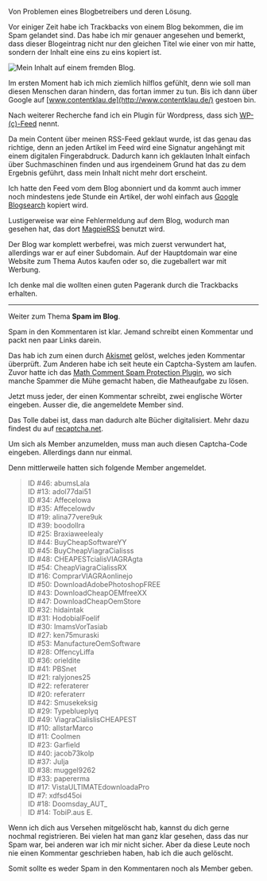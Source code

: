 <!--
.. title: Contentklau und Spam
.. slug: 460-contentklau-und-spam
.. date: 2008-07-26 11:00:39
.. tags: Blog,RSS-Feed,Wordpress,In eigener Sache,Internet
.. description: 
.. type: text
-->

Von Problemen eines Blogbetreibers und deren Lösung.
<!-- TEASER_END -->

Vor einiger Zeit habe ich Trackbacks von einem Blog bekommen, die im Spam gelandet sind. Das habe ich mir genauer angesehen und bemerkt, dass dieser Blogeintrag nicht nur den gleichen Titel wie einer von mir hatte, sondern der Inhalt eine eins zu eins kopiert ist.

![Mein Inhalt auf einem fremden Blog.](/images/contentklau.jpg)

Im ersten Moment hab ich mich ziemlich hilflos gefühlt, denn wie soll man diesen Menschen daran hindern, das fortan immer zu tun. Bis ich dann über Google auf [www.contentklau.de](http://www.contentklau.de/) gestoen bin.

Nach weiterer Recherche fand ich ein Plugin für Wordpress, dass sich [WP-(c)-Feed](http://bueltge.de/wp-feed-plugin/204/) nennt.

Da mein Content über meinen RSS-Feed geklaut wurde, ist das genau das richtige, denn an jeden Artikel im Feed wird eine Signatur angehängt mit einem digitalen Fingerabdruck. Dadurch kann ich geklauten Inhalt einfach über Suchmaschinen finden und aus irgendeinem Grund hat das zu dem Ergebnis geführt, dass mein Inhalt nicht mehr dort erscheint.

Ich hatte den Feed vom dem Blog abonniert und da kommt auch immer noch mindestens jede Stunde ein Artikel, der wohl einfach aus [Google Blogsearch](http://blogsearch.google.com/) kopiert wird.

Lustigerweise war eine Fehlermeldung auf dem Blog, wodurch man gesehen hat, das dort [MagpieRSS](http://magpierss.sourceforge.net/) benutzt wird.

Der Blog war komplett werbefrei, was mich zuerst verwundert hat, allerdings war er auf einer Subdomain. Auf der Hauptdomain war eine Website zum Thema Autos kaufen oder so, die zugeballert war mit Werbung.

Ich denke mal die wollten einen guten Pagerank durch die Trackbacks erhalten.

---

Weiter zum Thema **Spam im Blog**.

Spam in den Kommentaren ist klar. Jemand schreibt einen Kommentar und packt nen paar Links darein.

Das hab ich zum einen durch [Akismet](http://akismet.com/) gelöst, welches jeden Kommentar überprüft. Zum Anderen habe ich seit heute ein Captcha-System am laufen. Zuvor hatte ich das [Math Comment Spam Protection Plugin](http://sw-guide.de/wordpress/plugins/math-comment-spam-protection/), wo sich manche Spammer die Mühe gemacht haben, die Matheaufgabe zu lösen.

Jetzt muss jeder, der einen Kommentar schreibt, zwei englische Wörter eingeben. Ausser die, die angemeldete Member sind.

Das Tolle dabei ist, dass man dadurch alte Bücher digitalisiert. Mehr dazu findest du auf [recaptcha.net](http://recaptcha.net/).

Um sich als Member anzumelden, muss man auch diesen Captcha-Code eingeben. Allerdings dann nur einmal.

Denn mittlerweile hatten sich folgende Member angemeldet.

>ID #46: abumsLala  
>ID #13: adol77dai51  
>ID #34: Affecelowa  
>ID #35: Affecelowdv  
>ID #19: alina77vere9uk  
>ID #39: boodollra  
>ID #25: Braxiaweelealy  
>ID #44: BuyCheapSoftwareYY  
>ID #45: BuyCheapViagraCialisss  
>ID #48: CHEAPESTcialisVIAGRAgta  
>ID #54: CheapViagraCialissRX  
>ID #16: ComprarVIAGRAonlinejo  
>ID #50: DownloadAdobePhotoshopFREE  
>ID #43: DownloadCheapOEMfreeXX  
>ID #47: DownloadCheapOemStore  
>ID #32: hidaintak  
>ID #31: HodobialFoelif  
>ID #30: ImamsVorTasiab  
>ID #27: ken75muraski  
>ID #53: ManufactureOemSoftware  
>ID #28: OffencyLiffa  
>ID #36: orieldite  
>ID #41: PBSnet  
>ID #21: ralyjones25  
>ID #22: referaterer  
>ID #20: referaterr  
>ID #42: Smusekeksig  
>ID #29: Typeblueplyq  
>ID #49: ViagraCialislisCHEAPEST  
>ID #10: allstarMarco  
>ID #11: Coolmen  
>ID #23: Garfield  
>ID #40: jacob73kolp  
>ID #37: Julja  
>ID #38: muggel9262  
>ID #33: papererma  
>ID #17: VistaULTIMATEdownloadaPro  
>ID #7: xdfsd45oi  
>ID #18: Doomsday_AUT_  
>ID #14: TobiP.aus E.

Wenn ich dich aus Versehen mitgelöscht hab, kannst du dich gerne nochmal registrieren. Bei vielen hat man ganz klar gesehen, dass das nur Spam war, bei anderen war ich mir nicht sicher. Aber da diese Leute noch nie einen Kommentar geschrieben haben, hab ich die auch gelöscht.

Somit sollte es weder Spam in den Kommentaren noch als Member geben.
